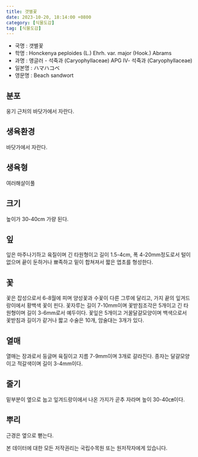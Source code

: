 ```yaml
---
title: 갯별꽃
date: 2023-10-20, 18:14:00 +0800
category: [식물도감]
tag: [식물도감]
---
```




- 국명 : 갯별꽃
- 학명 : Honckenya peploides (L.) Ehrh. var. major (Hook.) Abrams
- 과명 : 앵글러 - 석죽과 (Caryophyllaceae) APG Ⅳ- 석죽과 (Caryophyllaceae)
- 일본명 : ハマハコベ
- 영문명 : Beach sandwort


## 분포
웅기 근처의 바닷가에서 자란다.
## 생육환경
바닷가에서 자란다.
## 생육형
여러해살이풀 
## 크기
높이가 30-40cm 가량 된다.
## 잎
잎은 마주나기하고 육질이며 긴 타원형이고 길이 1.5-4cm, 폭 4-20mm정도로서 털이 없으며 끝이 둔하거나 뾰족하고 밑이 합쳐져서 짧은 엽초를 형성한다.
## 꽃
꽃은 잡성으로서 6-8월에 피며 양성꽃과 수꽃이 다른 그루에 달리고, 가지 끝의 잎겨드랑이에서 황백색 꽃이 핀다. 꽃자루는 길이 7-10mm이며 꽃받침조각은 5개이고 긴 타원형이며 길이 3-6mm로서 예두이다. 꽃잎은 5개이고 거꿀달걀모양이며 백색으로서 꽃받침과 길이가 같거나 짧고 수술은 10개, 암술대는 3개가 있다.
## 열매
열매는 장과로서 둥글며 육질이고 지름 7-9mm이며 3개로 갈라진다. 종자는 달걀모양이고 적갈색이며 길이 3-4mm이다.
## 줄기
밑부분이 옆으로 눕고 잎겨드랑이에서 나온 가지가 곧추 자라며 높이 30-40㎝이다.
## 뿌리
근경은 옆으로 뻗는다.






본 데이터에 대한 모든 저작권리는 국립수목원 또는 원저작자에게 있습니다.
